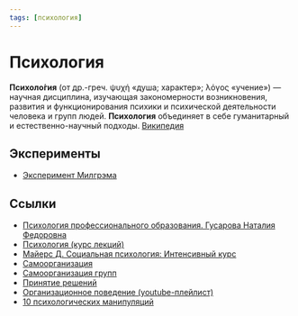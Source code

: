 ```yaml
---
tags: [психология]
---
```

# Психология

**Психоло́гия** (от др.-греч. ψυχή «душа; характер»; λόγος «учение») — научная дисциплина, изучающая закономерности возникновения, развития и функционирования психики и психической деятельности человека и групп людей. **Психология** объединяет в себе гуманитарный и естественно-научный подходы. [Википедия](https://ru.wikipedia.org/wiki/%D0%9F%D1%81%D0%B8%D1%85%D0%BE%D0%BB%D0%BE%D0%B3%D0%B8%D1%8F)

## Эксперименты

- [Эксперимент Милгрэма](https://ru.wikipedia.org/wiki/%D0%AD%D0%BA%D1%81%D0%BF%D0%B5%D1%80%D0%B8%D0%BC%D0%B5%D0%BD%D1%82_%D0%9C%D0%B8%D0%BB%D0%B3%D1%80%D1%8D%D0%BC%D0%B0)

## Ссылки

* [Психология профессионального образования. Гусарова Наталия Федоровна](%D0%9F%D1%81%D0%B8%D1%85%D0%BE%D0%BB%D0%BE%D0%B3%D0%B8%D1%8F%20%D0%BF%D1%80%D0%BE%D1%84%D0%B5%D1%81%D1%81%D0%B8%D0%BE%D0%BD%D0%B0%D0%BB%D1%8C%D0%BD%D0%BE%D0%B3%D0%BE%20%D0%BE%D0%B1%D1%80%D0%B0%D0%B7%D0%BE%D0%B2%D0%B0%D0%BD%D0%B8%D1%8F.%20%D0%93%D1%83%D1%81%D0%B0%D1%80%D0%BE%D0%B2%D0%B0%20%D0%9D%D0%B0%D1%82%D0%B0%D0%BB%D0%B8%D1%8F%20%D0%A4%D0%B5%D0%B4%D0%BE%D1%80%D0%BE%D0%B2%D0%BD%D0%B0.md)
* [Психология (курс лекций)](https://youtube.com/playlist?list=PLABDDtc8dA2n66HDz6kf8M2_EPx8-VaYf)
* [Майерс Д. Социальная психология: Интенсивный курс](http://pedlib.ru/Books/1/0443/index.shtml)
* [Самоорганизация](%D0%A1%D0%B0%D0%BC%D0%BE%D0%BE%D1%80%D0%B3%D0%B0%D0%BD%D0%B8%D0%B7%D0%B0%D1%86%D0%B8%D1%8F.md)
* [Самоорганизация групп](%D0%A1%D0%B0%D0%BC%D0%BE%D0%BE%D1%80%D0%B3%D0%B0%D0%BD%D0%B8%D0%B7%D0%B0%D1%86%D0%B8%D1%8F%20%D0%B3%D1%80%D1%83%D0%BF%D0%BF.md)
* [Принятие решений](%D0%9F%D1%80%D0%B8%D0%BD%D1%8F%D1%82%D0%B8%D0%B5%20%D1%80%D0%B5%D1%88%D0%B5%D0%BD%D0%B8%D0%B9.md)
* [Организационное поведение (youtube-плейлист)](%D0%9E%D1%80%D0%B3%D0%B0%D0%BD%D0%B8%D0%B7%D0%B0%D1%86%D0%B8%D0%BE%D0%BD%D0%BD%D0%BE%D0%B5%20%D0%BF%D0%BE%D0%B2%D0%B5%D0%B4%D0%B5%D0%BD%D0%B8%D0%B5%20(youtube-%D0%BF%D0%BB%D0%B5%D0%B9%D0%BB%D0%B8%D1%81%D1%82).md)
* [10 психологических манипуляций](10%20%D0%BF%D1%81%D0%B8%D1%85%D0%BE%D0%BB%D0%BE%D0%B3%D0%B8%D1%87%D0%B5%D1%81%D0%BA%D0%B8%D1%85%20%D0%BC%D0%B0%D0%BD%D0%B8%D0%BF%D1%83%D0%BB%D1%8F%D1%86%D0%B8%D0%B9.md)
